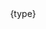 <script context="module">
  import { fetchMetaData } from '$lib/load.js';
  const filename = '%rbb-data.placeholder%.json';
  export const load = fetchMetaData(filename);
</script>

<script>
  import Header from '$lib/Header.svelte';
  import APITable from '$lib/APITable.svelte';

  export let meta;

  const { name, description, type } = meta[0];
</script>

<Header name={'$' + name} {description} />

<div class="type">
  {type}
</div>

<!-- More documentation... -->
